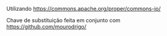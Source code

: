 Utilizando https://commons.apache.org/proper/commons-io/

Chave de substituição feita em conjunto com https://github.com/mourodrigo/
